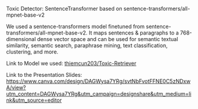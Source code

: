 Toxic Detector: SentenceTransformer based on sentence-transformers/all-mpnet-base-v2

We used a sentence-transformers model finetuned from sentence-transformers/all-mpnet-base-v2. It maps sentences & paragraphs to a 768-dimensional dense vector space and can be used for semantic textual similarity, semantic search, paraphrase mining, text classification, clustering, and more.

Link to Model we used: [thiemcun203/Toxic-Retriever](https://huggingface.co/thiemcun203/Toxic-Retriever)

Link to the Presentation Slides: https://www.canva.com/design/DAGWysa7YRg/svtNbFvotFFNE0C5zNDxwA/view?utm_content=DAGWysa7YRg&utm_campaign=designshare&utm_medium=link&utm_source=editor
